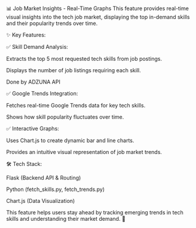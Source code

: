 📊 Job Market Insights - Real-Time Graphs
This feature provides real-time visual insights into the tech job market, displaying the top in-demand skills and their popularity trends over time.


✨ Key Features:

✅ Skill Demand Analysis:

Extracts the top 5 most requested tech skills from job postings.

Displays the number of job listings requiring each skill.

Done by ADZUNA API


✅ Google Trends Integration:

Fetches real-time Google Trends data for key tech skills.

Shows how skill popularity fluctuates over time.


✅ Interactive Graphs:

Uses Chart.js to create dynamic bar and line charts.

Provides an intuitive visual representation of job market trends.


🛠️ Tech Stack:

Flask (Backend API & Routing)

Python (fetch_skills.py, fetch_trends.py)

Chart.js (Data Visualization)


This feature helps users stay ahead by tracking emerging trends in tech skills and understanding their market demand. 🚀

